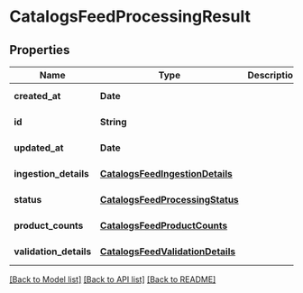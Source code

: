 # CatalogsFeedProcessingResult
## Properties

| Name | Type | Description | Notes |
|------------ | ------------- | ------------- | -------------|
| **created\_at** | **Date** |  | [default to null] |
| **id** | **String** |  | [default to null] |
| **updated\_at** | **Date** |  | [default to null] |
| **ingestion\_details** | [**CatalogsFeedIngestionDetails**](CatalogsFeedIngestionDetails.md) |  | [default to null] |
| **status** | [**CatalogsFeedProcessingStatus**](CatalogsFeedProcessingStatus.md) |  | [default to null] |
| **product\_counts** | [**CatalogsFeedProductCounts**](CatalogsFeedProductCounts.md) |  | [default to null] |
| **validation\_details** | [**CatalogsFeedValidationDetails**](CatalogsFeedValidationDetails.md) |  | [default to null] |

[[Back to Model list]](../README.md#documentation-for-models) [[Back to API list]](../README.md#documentation-for-api-endpoints) [[Back to README]](../README.md)

